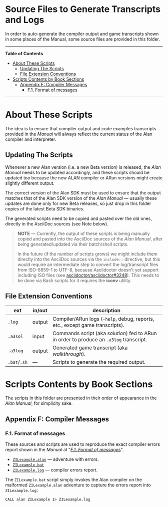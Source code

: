 # Source Files to Generate Transcripts and Logs

In order to auto-generate the compiler output and game transcripts shown in some places of the Manual, some source files are provided in this folder.


-----

**Table of Contents**


<!-- MarkdownTOC autolink="true" bracket="round" autoanchor="false" lowercase="only_ascii" uri_encoding="true" levels="1,2,3,4" -->

- [About These Scripts](#about-these-scripts)
    - [Updating The Scripts](#updating-the-scripts)
    - [File Extension Conventions](#file-extension-conventions)
- [Scripts Contents by Book Sections](#scripts-contents-by-book-sections)
    - [Appendix F: Compiler Messages](#appendix-f-compiler-messages)
        - [F.1. Format of messages](#f1-format-of-messages)

<!-- /MarkdownTOC -->

-----


# About These Scripts

The idea is to ensure that compiler output and code examples transcripts provided in the _Manual_ will always reflect the current status of the Alan compiler and interpreter.

## Updating The Scripts

Whenever a new Alan version (i.e. a new Beta version) is released, the _Alan Manual_ needs to be updated accordingly, and these scripts should be updated too because the new ALAN compiler or ARun versions might create slightly different output.

The correct version of the Alan SDK must be used to ensure that the output matches that of the Alan SDK version of the _Alan Manual_ — usually these updates are done only for new Beta releases, so just drop in this folder copies of the latest Beta SDK binaries.

The generated scripts need to be copied and pasted over the old ones, directly in the AsciiDoc sources (see Note below).

> __NOTE__ — Currently, the output of these scripts is being manually copied and pasted into the AsciiDoc sources of the _Alan Manual_, after being generated/updated via their batch/shell scripts.
>
> In the future (if the number of scripts grows) we might include them directly into the AsciiDoc sources via the `include::` directive, but this would require an intermediate step to convert the log/transcript files from ISO-8859-1 to UTF-8, because Asciidoctor doesn't yet support including ISO files (see [asciidoctor/asciidoctor#3248]).
> This needs to be done via Bash scripts for it requires the __iconv__ utility.

[asciidoctor/asciidoctor#3248]: https://github.com/asciidoctor/asciidoctor/issues/3248

## File Extension Conventions

|     ext      | in/out |                                       description                                        |
|--------------|--------|------------------------------------------------------------------------------------------|
| `.log`       | output | Compiler/ARun logs (`-help`, debug, reports, etc., except game transcripts).             |
| `.a3sol`     | input  | Commands script (aka _solution_) fed to ARun in order to produce an `.a3log` transcript. |
| `.a3log`     | output | Generated game transcript (aka _walkthrough_).                                           |
| `.bat`/`.sh` | —      | Scripts to generate the required output.                                                 |


# Scripts Contents by Book Sections

The scripts in this folder are presented in their order of appearance in the _Alan Manual_, for simplicity sake.

## Appendix F: Compiler Messages

### F.1. Format of messages

These sources and scripts are used to reproduce the exact compiler errors report shown in the _Manual_ at "_[F.1. Format of messages]_".

- [`ZILexample.alan`](./ZILexample.alan) — adventure with errors.
- [`ZILexample.bat`](./ZILexample.bat)
- [`ZILexample.log`](./ZILexample.log) — compiler errors report.

The `ZILexample.bat` script simply invokes the Alan compiler on the malformed `ZILexample.alan` adventure to capture the errors report into `ZILexample.log`:

```batch
CALL alan ZILexample 1> ZILexample.log
```

<!-----------------------------------------------------------------------------
                               REFERENCE LINKS
------------------------------------------------------------------------------>

[F.1. Format of messages]: https://htmlpreview.github.io/?https://github.com/alan-if/alan-docs/blob/master/manual/manual.html#_format_of_messages "Click for a live HTML preview of 'F.1. Format of messages'"


<!-- EOF -->
